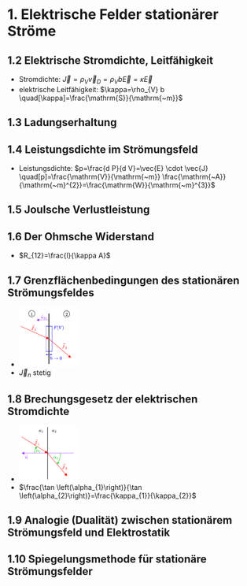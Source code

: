 # 1. Elektrische Felder stationärer Ströme 
## 1.2 Elektrische Stromdichte, Leitfähigkeit 
- Stromdichte: $\vec{J}=\rho_{V} \vec{v}_{D}=\rho_{V} b \vec{E}=\kappa \vec{E}$ 
- elektrische Leitfähigkeit: $\kappa=\rho_{V} b \quad[\kappa]=\frac{\mathrm{S}}{\mathrm{~m}}$ 

## 1.3 Ladungserhaltung 

## 1.4 Leistungsdichte im Strömungsfeld 
- Leistungsdichte: $p=\frac{d P}{d V}=\vec{E} \cdot \vec{J} \quad[p]=\frac{\mathrm{V}}{\mathrm{~m}} \frac{\mathrm{~A}}{\mathrm{~m}^{2}}=\frac{\mathrm{W}}{\mathrm{~m}^{3}}$ 

## 1.5 Joulsche Verlustleistung 

## 1.6 Der Ohmsche Widerstand 
- $R_{12}=\frac{l}{\kappa A}$ 

## 1.7 Grenzflächenbedingungen des stationären Strömungsfeldes 
- <img src="https://raw.githubusercontent.com/xiaomeng-huang-study/images_Theoretische_Elektrotechnik/refs/heads/main/Scrennshot_2025-05-02_09-42-32.png?raw=" width="25%" /> 
- $\vec{J}_{n}$ stetig 

## 1.8 Brechungsgesetz der elektrischen Stromdichte 
- <img src="https://raw.githubusercontent.com/xiaomeng-huang-study/images_Theoretische_Elektrotechnik/refs/heads/main/Scrennshot_2025-05-02_09-44-54.png?raw=" width="25%" /> 
- $\frac{\tan \left(\alpha_{1}\right)}{\tan \left(\alpha_{2}\right)}=\frac{\kappa_{1}}{\kappa_{2}}$ 

## 1.9 Analogie (Dualität) zwischen stationärem Strömungsfeld und Elektrostatik 

## 1.10 Spiegelungsmethode für stationäre Strömungsfelder 

